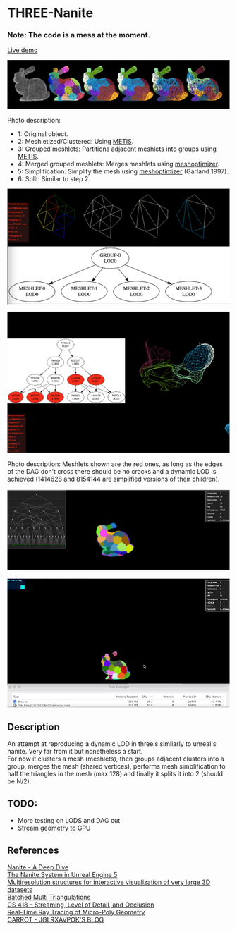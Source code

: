 # THREE-Nanite
### Note: The code is a mess at the moment.

[Live demo](https://aifanatic.github.io/three-nanite/dist/index.html)
<p align=center>
<img src="./screenshots/showcase.png">
</p>

Photo description:
- 1: Original object.
- 2: Meshletized/Clustered: Using [METIS](https://github.com/KarypisLab/METIS).
- 3: Grouped meshlets: Partitions adjacent meshlets into groups using [METIS](https://github.com/KarypisLab/METIS).
- 4: Merged grouped meshlets: Merges meshlets using [meshoptimizer](https://github.com/zeux/meshoptimizer).
- 5: Simplification: Simplify the mesh using [meshoptimizer](https://github.com/zeux/meshoptimizer) (Garland 1997).
- 6: Split: Similar to step 2.

<p align="center">
<img src="./screenshots/showcase2.png">
</p>

<p align="center">
<img src="./screenshots/showcase3.png">
</p>

Photo description:
Meshlets shown are the red ones, as long as the edges of the DAG don't cross there should be no cracks and a dynamic LOD is achieved (1414628 and 8154144 are simplified versions of their children).

<p align="center">
<img src="./screenshots/showcase4.gif">
</p>

<p align="center">
<img src="./screenshots/showcase5.gif">
</p>

## Description
An attempt at reproducing a dynamic LOD in threejs similarly to unreal's nanite.
Very far from it but nonetheless a start.
<br>
For now it clusters a mesh (meshlets), then groups adjacent clusters into a group, merges the mesh (shared vertices), performs mesh simplification to half the triangles in the mesh (max 128) and finally it splits it into 2 (should be N/2).

## TODO:
- More testing on LODS and DAG cut
- Stream geometry to GPU

## References
[Nanite - A Deep Dive](https://advances.realtimerendering.com/s2021/Karis_Nanite_SIGGRAPH_Advances_2021_final.pdf)
<br />
[The Nanite System in Unreal Engine 5](https://www.medien.ifi.lmu.de/lehre/ws2122/gp/slides/gp-ws2122-extra-nanite.pdf)
<br />
[Multiresolution structures
for interactive visualization
of very large 3D datasets](https://vcg.isti.cnr.it/~ponchio/download/ponchio_phd.pdf)
<br />
[Batched Multi Triangulations](https://vcg.isti.cnr.it/Publications/2005/CGGMPS05/Slide_BatchedMT_Vis05.pdf)
<br />
[CS 418 – Streaming, Level of Detail, and Occlusion
](https://cs418.cs.illinois.edu/website/text/nanite.html)
<br />
[Real-Time Ray Tracing of Micro-Poly Geometry](https://cdrdv2-public.intel.com/782066/real-time-ray-tracing-micro-poly-geometry.pdf)
<br />
[CARROT - JGLRXAVPOK'S BLOG](https://jglrxavpok.github.io/)